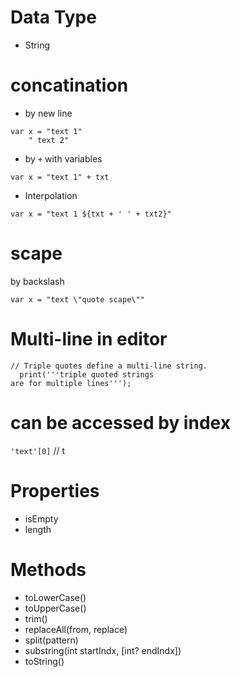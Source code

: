 # Data Type

- String

# concatination

- by new line

```
var x = "text 1"
    " text 2"
```

- by `+` with variables

```
var x = "text 1" + txt
```

- Interpolation

```
var x = "text 1 ${txt + ' ' + txt2}"
```

# scape

by backslash

```
var x = "text \"quote scape\""
```

# Multi-line in editor

```
// Triple quotes define a multi-line string.
  print('''triple quoted strings
are for multiple lines''');
```

# can be accessed by index

```'text'[0]``` // t 

# Properties

- isEmpty
- length

# Methods

- toLowerCase()
- toUpperCase()
- trim()
- replaceAll(from, replace)
- split(pattern)
- substring(int startIndx, [int? endIndx])
- toString()